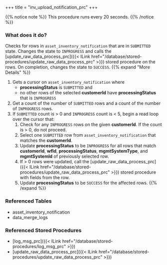 +++
title = "inv_upload_notification_prc"
+++

{{% notice note %}}
This procedure runs every 20 seconds.
{{% /notice %}}

### What does it do?
Checks for rows in `asset_inventory_notification` that are in `SUBMITTED` state. Changes the state to `INPROGRESS` and calls the [update_raw_data_process_prc]({{< ILink href="/database/stored-procedures/update_raw_data_process_prc" >}}) stored procedure on the rows. On completion, changes the state to `SUCCESS`.
{{% expand "More Details" %}}
1. Gets a cursor on `asset_inventory_notification` where
   - **processingStatus** is `SUBMITTED` and
   - no other rows of the selected **customerId** have **processingStatus** that is `INPROGRESS`
2. Get a count of the number of `SUBMITTED` rows and a count of the number of `INPROGRESS` rows.
3. If `SUBMITTED` count is > 0 and `INPROGRESS` count is < 5, begin a read loop over the cursor that:
   1. Check for any `INPROGRESS` rows on the given **customerId**. If the count is > 0, do not proceed.
   2. Select one `SUBMITTED` row from `asset_inventory_notification` that matches the **customerId**.
   3. Update **processingStatus** to be `INPROGRESS` for all rows that match **customerId**, **wfId**, **processingStatus**, **mgmtSystemType**, and **mgmtSystemId** of previously selected row.
   4. If > 0 rows were updated, call the [update_raw_data_process_prc]({{< ILink href="/database/stored-procedures/update_raw_data_process_prc" >}}) stored procedure with fields from the row.
   5. Update **processingStatus** to be `SUCCESS` for the affected rows.
{{% /expand %}}

### Referenced Tables
- asset_inventory_notification
- data_merge_logs

### Referenced Stored Procedures
- [log_msg_prc]({{< ILink href="/database/stored-procedures/log_msg_prc" >}})
- [update_raw_data_process_prc]({{< ILink href="/database/stored-procedures/update_raw_data_process_prc" >}}) 
